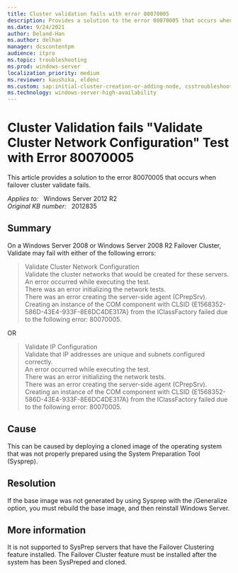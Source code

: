 ```yaml
---
title: Cluster validation fails with error 80070005
description: Provides a solution to the error 80070005 that occurs when failover cluster validate fails.
ms.date: 9/24/2021
author: Deland-Han
ms.author: delhan
manager: dcscontentpm
audience: itpro
ms.topic: troubleshooting
ms.prod: windows-server
localization_priority: medium
ms.reviewer: kaushika, eldenc
ms.custom: sap:initial-cluster-creation-or-adding-node, csstroubleshoot
ms.technology: windows-server-high-availability
---
```

# Cluster Validation fails "Validate Cluster Network Configuration" Test with Error 80070005

This article provides a solution to the error 80070005 that occurs when failover cluster validate fails.

_Applies to:_ &nbsp; Windows Server 2012 R2  
_Original KB number:_ &nbsp; 2012835

## Summary

On a Windows Server 2008 or Windows Server 2008 R2 Failover Cluster, Validate may fail with either of the following errors:

> Validate Cluster Network Configuration  
Validate the cluster networks that would be created for these servers.  
An error occurred while executing the test.  
There was an error initializing the network tests.  
There was an error creating the server-side agent (CPrepSrv).  
Creating an instance of the COM component with CLSID {E1568352-586D-43E4-933F-8E6DC4DE317A} from the IClassFactory failed due to the following error: 80070005.  

OR

> Validate IP Configuration  
Validate that IP addresses are unique and subnets configured correctly.  
An error occurred while executing the test.  
There was an error initializing the network tests.  
There was an error creating the server-side agent (CPrepSrv).  
Creating an instance of the COM component with CLSID {E1568352-586D-43E4-933F-8E6DC4DE317A} from the IClassFactory failed due to the following error: 80070005.  

## Cause

This can be caused by deploying a cloned image of the operating system that was not properly prepared using the System Preparation Tool (Sysprep).

## Resolution

If the base image was not generated by using Sysprep with the /Generalize option, you must rebuild the base image, and then reinstall Windows Server.

## More information

It is not supported to SysPrep servers that have the Failover Clustering feature installed.  The Failover Cluster feature must be installed after the system has been SysPreped and cloned.
